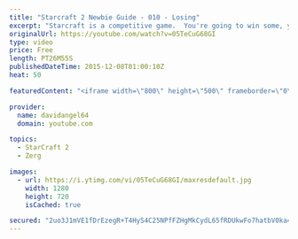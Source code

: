 ```yaml
---
title: "Starcraft 2 Newbie Guide - 010 - Losing"
excerpt: "Starcraft is a competitive game.  You're going to win some, you're going to lose some.  When you win a game, you feel good, and that's awesome.  But how do you react to losing a game?  How you react to losing in a competitive game like Starcraft 2 is an important consideration.  The biggest concept is"
originalUrl: https://youtube.com/watch?v=05TeCuG68GI
type: video
price: Free
length: PT26M55S
publishedDateTime: 2015-12-08T01:00:10Z
heat: 50

featuredContent: "<iframe width=\"800\" height=\"500\" frameborder=\"0\" src=\"https://www.youtube.com/embed/05TeCuG68GI\" allow=\"accelerometer; autoplay; encrypted-media; gyroscope; picture-in-picture\" allowfullscreen></iframe>"

provider:
  name: davidangel64
  domain: youtube.com

topics:
  - StarCraft 2
  - Zerg

images:
  - url: https://i.ytimg.com/vi/05TeCuG68GI/maxresdefault.jpg
    width: 1280
    height: 720
    isCached: true

secured: "2uo3J1mVE1fDrEzegR+T4HyS4C25NPfFZHgMkCydL65fRDUkwFo7hatbV0ka4Zm2n3z2zBbL0H8obSwXvdjl2fPQ+NGBLn8qpUHiqeWY0cOUiaAP/ewf9PlwWPrdYNC/Ld1dOZTdaQy0KN7XLHvJ8No2OaAS+ohr8Rl5CwVgnx7aGuoRYGJpLcp71HJxeX+EX3FZUkBEBwda0d73SUTJjCar4XIiUW7wFZpsF0N0vuL6R3NtDpvhNtiy07RJgf7HZ9nD3o58oJnkl+YLxS5k3Zi1Eq6O5SDOBTrLb9yn2V5I/lASZ7GSVyEhxQI5RZRJH0crtg8hV8W6vysnZCNnYlsJPkuA26SS2g1LVAC77GgZGdGY2JxT8lc7XL9ssNgxsQmNHb+4j79tBnj8l60syyxLrVHaGqXgW4gRm6QfBCg=;VBcsoAIcUklkFYPuGO5kvQ=="
---
```


